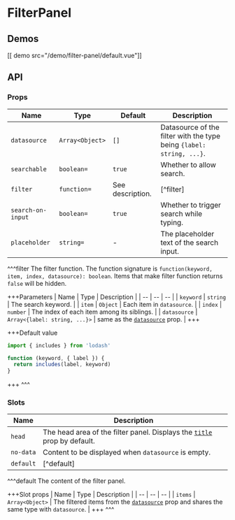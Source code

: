 # FilterPanel

## Demos

[[ demo src="/demo/filter-panel/default.vue"]]

## API

### Props

| Name | Type | Default | Description |
| -- | -- | -- | -- |
| ``datasource`` | `Array<Object>` | `[]` | Datasource of the filter with the type being `{label: string, ...}`. |
| ``searchable`` | `boolean=` | `true` | Whether to allow search. |
| ``filter`` | `function=` | See description. | [^filter] |
| ``search-on-input`` | `boolean=` | `true` | Whether to trigger search while typing. |
| ``placeholder`` | `string=` | - | The placeholder text of the search input. |

^^^filter
The filter function. The function signature is `function(keyword, item, index, datasource): boolean`. Items that make filter function returns `false` will be hidden.

+++Parameters
| Name | Type | Description |
| -- | -- | -- |
| `keyword` | `string` | The search keyword. |
| `item` | `Object` | Each item in `datasource`. |
| `index` | `number` | The index of each item among its siblings. |
| `datasource` | `Array<{label: string, ...}>` | same as the [`datasource`](#props-datasource) prop. |
+++

+++Default value
```js
import { includes } from 'lodash'

function (keyword, { label }) {
  return includes(label, keyword)
}
```
+++
^^^

### Slots

| Name | Description |
| -- | -- |
| ``head`` | The head area of the filter panel. Displays the [`title`](#props-title) prop by default. |
| ``no-data`` | Content to be displayed when `datasource` is empty. |
| ``default`` | [^default] |

^^^default
The content of the filter panel.

+++Slot props
| Name | Type | Description |
| -- | -- | -- |
| `items` | `Array<Object>` | The filtered items from the [`datasource`](#props-datasource) prop and shares the same type with `datasource`. |
+++
^^^
